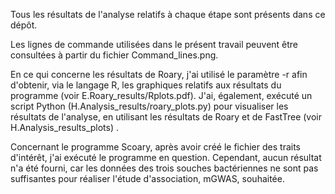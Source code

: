 Tous les résultats de l'analyse relatifs à chaque étape sont présents dans ce dépôt.

Les lignes de commande utilisées dans le présent travail peuvent être consultées à partir du fichier Command_lines.png.

En ce qui concerne les résultats de Roary, j'ai utilisé le paramètre -r afin d'obtenir, via le langage R, les graphiques relatifs aux résultats du programme (voir E.Roary_results/Rplots.pdf). J'ai, également, exécuté un script Python (H.Analysis_results/roary_plots.py) pour visualiser les résultats de l'analyse, en utilisant les résultats de Roary et de FastTree (voir H.Analysis_results_plots) .

Concernant le programme Scoary, après avoir créé le fichier des traits d'intérêt, j'ai exécuté le programme en question. Cependant, aucun résultat n'a été fourni, car les données des trois souches bactériennes ne sont pas suffisantes pour réaliser l'étude d'association, mGWAS, souhaitée.
